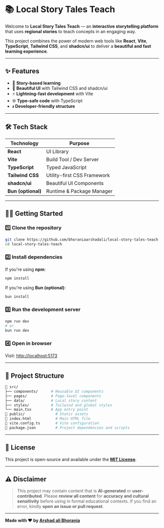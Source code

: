 # 📚 **Local Story Tales Teach**

Welcome to **Local Story Tales Teach** — an **interactive storytelling platform** that uses **regional stories** to teach concepts in an engaging way.

This project combines the power of modern web tools like **React**, **Vite**, **TypeScript**, **Tailwind CSS**, and **shadcn/ui** to deliver a **beautiful and fast learning experience**.

---

## ✨ **Features**

- 🧠 **Story-based learning**
- 🎨 **Beautiful UI** with Tailwind CSS and shadcn/ui
- ⚡ **Lightning-fast development** with Vite
- 🌐 **Type-safe code** with TypeScript
- 🖠️ **Developer-friendly structure**

---

## 🛠️ **Tech Stack**

| **Technology**   | **Purpose**                   |
|------------------|-------------------------------|
| **React**        | UI Library                    |
| **Vite**         | Build Tool / Dev Server       |
| **TypeScript**   | Typed JavaScript              |
| **Tailwind CSS** | Utility-first CSS Framework   |
| **shadcn/ui**    | Beautiful UI Components       |
| **Bun (optional)** | Runtime & Package Manager   |

---

## 🧑‍💻 **Getting Started**

### 1️⃣ **Clone the repository**

```bash
git clone https://github.com/bhoraniaarshadali/local-story-tales-teach.git
cd local-story-tales-teach
```

### 2️⃣ **Install dependencies**

If you're using **npm**:
```bash
npm install
```

If you're using **Bun (optional)**:
```bash
bun install
```

### 3️⃣ **Run the development server**

```bash
npm run dev
# or
bun run dev
```

### 4️⃣ **Open in browser**

Visit: [http://localhost:5173](http://localhost:5173)

---

## 📁 **Project Structure**

```bash
🔺 src/
├── components/      # Reusable UI components
├── pages/           # Page-level components
├── data/            # Local story content
├── styles/          # Tailwind and global styles
└── main.tsx         # App entry point
🔺 public/              # Static assets
🔺 index.html           # Main HTML file
🔺 vite.config.ts       # Vite configuration
🔺 package.json         # Project dependencies and scripts
```

---

## 📄 **License**

This project is open-source and available under the [**MIT License**](LICENSE).

---

## ⚠️ **Disclaimer**

> This project may contain content that is **AI-generated** or **user-contributed**. Please **review all content** for **accuracy and cultural sensitivity** before using in formal educational contexts. If you find an error, kindly **open an issue or pull request**.

---

**Made with ❤️ by [Arshad ali Bhorania](https://www.linkedin.com/in/arshad-ali-bhorania/)** 
